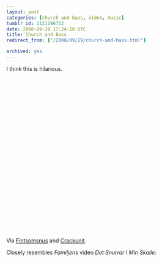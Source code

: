 ```yaml
---
layout: post
categories: [church and bass, video, music]
tumblr_id: 1121196712  
date: 2008-09-29 17:24:10 UTC
title: Church and Bass
redirect_from: ["/2008/09/29/church-and-bass.html"]

archived: yes
---
```


I think this is hilarious.

<object width="500" height="405"><param name="movie" value="http://www.youtube.com/v/TQdIiEUFtqk&hl=en&fs=1"></param><param name="allowFullScreen" value="true"></param><embed src="//www.youtube.com/v/TQdIiEUFtqk&hl=en&fs=1&rel=0" type="application/x-shockwave-flash" allowfullscreen="true" width="500" height="405"></embed></object>

Via <a href="http://fintsomsnus.com/2008/09/28/more-church-and-bass">Fintsomsnus</a> and <a href="http://www.crackunit.com/2008/09/26/more-church-and-bass/">Crackunit</a>.

Closely resembles <em>Familjens</em> video <em>Det Snurrar I Min Skalle</em>:

<object width="500" height="375">	<param name="allowfullscreen" value="true" />	<param name="allowscriptaccess" value="always" />	<param name="movie" value="http://vimeo.com/moogaloop.swf?clip_id=807672&amp;server=vimeo.com&amp;show_title=1&amp;show_byline=1&amp;show_portrait=0&amp;color=ff4f1f&amp;fullscreen=1" />	<embed src="//vimeo.com/moogaloop.swf?clip_id=807672&amp;server=vimeo.com&amp;show_title=1&amp;show_byline=1&amp;show_portrait=0&amp;color=ff4f1f&amp;fullscreen=1" type="application/x-shockwave-flash" allowfullscreen="true" allowscriptaccess="always" width="500" height="375"></embed></object>
